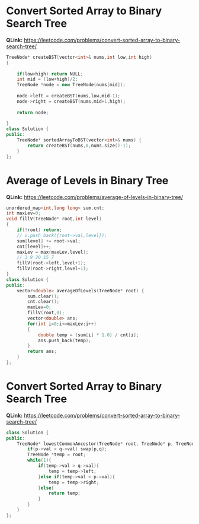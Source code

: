 # Convert Sorted Array to Binary Search Tree
**QLink:** https://leetcode.com/problems/convert-sorted-array-to-binary-search-tree/
```c++
TreeNode* createBST(vector<int>& nums,int low,int high)
{
    
    if(low>high) return NULL;
    int mid = (low+high)/2;
    TreeNode *node = new TreeNode(nums[mid]);
    
    node->left = createBST(nums,low,mid-1);
    node->right = createBST(nums,mid+1,high);
    
    return node;
    
}
class Solution {
public:
    TreeNode* sortedArrayToBST(vector<int>& nums) {
        return createBST(nums,0,nums.size()-1);
    }
};
```
# Average of Levels in Binary Tree
**QLink:** https://leetcode.com/problems/average-of-levels-in-binary-tree/
```c++
unordered_map<int,long long> sum,cnt;
int maxLev=0;
void fillV(TreeNode* root,int level)
{
    if(!root) return;
    // v.push_back({root->val,level});
    sum[level] += root->val;
    cnt[level]++;
    maxLev = max(maxLev,level);
    // 3 9 20 15 7
    fillV(root->left,level+1);
    fillV(root->right,level+1);
}
class Solution {
public:
    vector<double> averageOfLevels(TreeNode* root) {
        sum.clear();
        cnt.clear();
        maxLev=0;
        fillV(root,0);
        vector<double> ans;
        for(int i=0;i<=maxLev;i++)
        {
            double temp = (sum[i] * 1.0) / cnt[i];
            ans.push_back(temp);
        }
        return ans;
    }
};
```

# Convert Sorted Array to Binary Search Tree
**QLink:** https://leetcode.com/problems/convert-sorted-array-to-binary-search-tree/
```c++
class Solution {
public:
    TreeNode* lowestCommonAncestor(TreeNode* root, TreeNode* p, TreeNode* q) {
        if(p->val > q->val) swap(p,q);
        TreeNode *temp = root;
        while(1){
            if(temp->val > q->val){
                temp = temp->left;
            }else if(temp->val < p->val){
                temp = temp->right;
            }else{
                return temp;
            }
        }
    }
};
```

